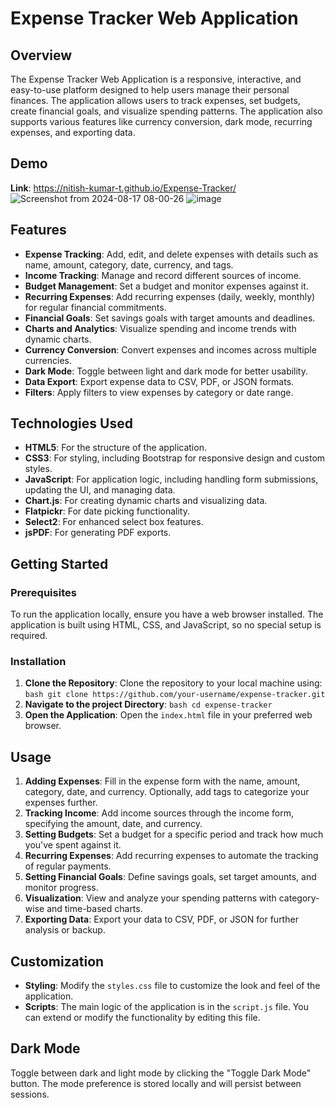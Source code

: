 # Expense Tracker Web Application

## Overview

The Expense Tracker Web Application is a responsive, interactive, and easy-to-use platform designed to help users manage their personal finances. The application allows users to track expenses, set budgets, create financial goals, and visualize spending patterns. The application also supports various features like currency conversion, dark mode, recurring expenses, and exporting data.

## Demo
  **Link**: https://nitish-kumar-t.github.io/Expense-Tracker/
   ![Screenshot from 2024-08-17 08-00-26](https://github.com/user-attachments/assets/72dc1f8a-5d76-4abf-a7d7-1cb358b6651f)
   ![image](https://github.com/user-attachments/assets/9b4ca739-529f-4ecd-bcd8-9a7adaeeb770)


## Features

- **Expense Tracking**: Add, edit, and delete expenses with details such as name, amount, category, date, currency, and tags.
- **Income Tracking**: Manage and record different sources of income.
- **Budget Management**: Set a budget and monitor expenses against it.
- **Recurring Expenses**: Add recurring expenses (daily, weekly, monthly) for regular financial commitments.
- **Financial Goals**: Set savings goals with target amounts and deadlines.
- **Charts and Analytics**: Visualize spending and income trends with dynamic charts.
- **Currency Conversion**: Convert expenses and incomes across multiple currencies.
- **Dark Mode**: Toggle between light and dark mode for better usability.
- **Data Export**: Export expense data to CSV, PDF, or JSON formats.
- **Filters**: Apply filters to view expenses by category or date range.

## Technologies Used

- **HTML5**: For the structure of the application.
- **CSS3**: For styling, including Bootstrap for responsive design and custom styles.
- **JavaScript**: For application logic, including handling form submissions, updating the UI, and managing data.
- **Chart.js**: For creating dynamic charts and visualizing data.
- **Flatpickr**: For date picking functionality.
- **Select2**: For enhanced select box features.
- **jsPDF**: For generating PDF exports.

## Getting Started

### Prerequisites

To run the application locally, ensure you have a web browser installed. The application is built using HTML, CSS, and JavaScript, so no special setup is required.

### Installation

1. **Clone the Repository**: Clone the repository to your local machine using:
   ```bash git clone https://github.com/your-username/expense-tracker.git ```
2. **Navigate to the project Directory**: ```bash cd expense-tracker ```
3. **Open the Application**: Open the `index.html` file in your preferred web browser.

## Usage

1. **Adding Expenses**: Fill in the expense form with the name, amount, category, date, and currency. Optionally, add tags to categorize your expenses further.
2. **Tracking Income**: Add income sources through the income form, specifying the amount, date, and currency.
3. **Setting Budgets**: Set a budget for a specific period and track how much you've spent against it.
4. **Recurring Expenses**: Add recurring expenses to automate the tracking of regular payments.
5. **Setting Financial Goals**: Define savings goals, set target amounts, and monitor progress.
6. **Visualization**: View and analyze your spending patterns with category-wise and time-based charts.
7. **Exporting Data**: Export your data to CSV, PDF, or JSON for further analysis or backup.

## Customization

* **Styling**: Modify the `styles.css` file to customize the look and feel of the application.
* **Scripts**: The main logic of the application is in the `script.js` file. You can extend or modify the functionality by editing this file.

## Dark Mode

Toggle between dark and light mode by clicking the "Toggle Dark Mode" button. The mode preference is stored locally and will persist between sessions.
